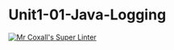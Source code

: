 # Unit1-01-Java-Logging
[![Mr Coxall's Super Linter](https://github.com/ICS4U-Programming-NoahS/Unit1-01-Java-Logging/workflows/Mr%20Coxall's%20Super%20Linter/badge.svg)](https://github.com/<OWNER>/<REPOSITORY>ICS4U-Programming-NoahS/Unit1-01-Java-Logging/actions/)
